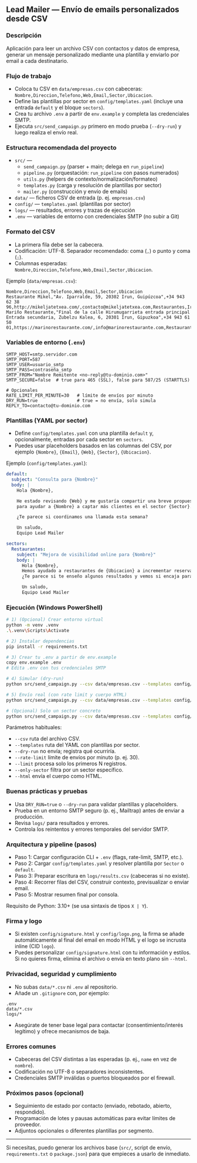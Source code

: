 ## Lead Mailer — Envío de emails personalizados desde CSV

### Descripción
Aplicación para leer un archivo CSV con contactos y datos de empresa, generar un mensaje personalizado mediante una plantilla y enviarlo por email a cada destinatario.

### Flujo de trabajo
- Coloca tu CSV en `data/empresas.csv` con cabeceras: `Nombre,Direccion,Telefono,Web,Email,Sector,Ubicacion`.
- Define las plantillas por sector en `config/templates.yaml` (incluye una entrada `default` y el bloque `sectors`).
- Crea tu archivo `.env` a partir de `env.example` y completa las credenciales SMTP.
- Ejecuta `src/send_campaign.py` primero en modo prueba (`--dry-run`) y luego realiza el envío real.

### Estructura recomendada del proyecto
- `src/` —
  - `send_campaign.py` (parser + main; delega en `run_pipeline`)
  - `pipeline.py` (orquestación: `run_pipeline` con pasos numerados)
  - `utils.py` (helpers de contexto/normalización/formateo)
  - `templates.py` (carga y resolución de plantillas por sector)
  - `mailer.py` (construcción y envío de emails)
- `data/` — ficheros CSV de entrada (p. ej. `empresas.csv`)
- `config/` — `templates.yaml` (plantillas por sector)
- `logs/` — resultados, errores y trazas de ejecución
- `.env` — variables de entorno con credenciales SMTP (no subir a Git)

### Formato del CSV
- La primera fila debe ser la cabecera.
- Codificación: UTF-8. Separador recomendado: coma (`,`) o punto y coma (`;`).
- Columnas esperadas: `Nombre,Direccion,Telefono,Web,Email,Sector,Ubicacion`.

Ejemplo (`data/empresas.csv`):
```csv
Nombre,Direccion,Telefono,Web,Email,Sector,Ubicacion
Restaurante Mikel,"Av. Iparralde, 59, 20302 Irun, Guipúzcoa",+34 943 62 38 96,http://mikeljatetxea.com/,contacto@mikeljatetxea.com,Restaurantes,Irun
Mariño Restaurante,"Final de la calle Hirumugarrieta entrada principal Entrada secundaria, Zubelzu Kalea, 6, 20301 Irun, Gipuzkoa",+34 943 61 50 01,https://marinorestaurante.com/,info@marinorestaurante.com,Restaurantes,Irun
```

### Variables de entorno (`.env`)
```env
SMTP_HOST=smtp.servidor.com
SMTP_PORT=587
SMTP_USER=usuario_smtp
SMTP_PASS=contraseña_smtp
SMTP_FROM="Nombre Remitente <no-reply@tu-dominio.com>"
SMTP_SECURE=false  # true para 465 (SSL), false para 587/25 (STARTTLS)

# Opcionales
RATE_LIMIT_PER_MINUTE=30   # límite de envíos por minuto
DRY_RUN=true               # true = no envía, solo simula
REPLY_TO=contacto@tu-dominio.com
```

### Plantillas (YAML por sector)
- Define `config/templates.yaml` con una plantilla `default` y, opcionalmente, entradas por cada sector en `sectors`.
- Puedes usar placeholders basados en las columnas del CSV, por ejemplo `{Nombre}`, `{Email}`, `{Web}`, `{Sector}`, `{Ubicacion}`.

Ejemplo (`config/templates.yaml`):
```yaml
default:
  subject: "Consulta para {Nombre}"
  body: |
    Hola {Nombre},

    He estado revisando {Web} y me gustaría compartir una breve propuesta
    para ayudar a {Nombre} a captar más clientes en el sector {Sector}.

    ¿Te parece si coordinamos una llamada esta semana?

    Un saludo,
    Equipo Lead Mailer

sectors:
  Restaurantes:
    subject: "Mejora de visibilidad online para {Nombre}"
    body: |
      Hola {Nombre},
      Hemos ayudado a restaurantes de {Ubicacion} a incrementar reservas.
      ¿Te parece si te enseño algunos resultados y vemos si encaja para {Nombre}?

      Un saludo,
      Equipo Lead Mailer
```

### Ejecución (Windows PowerShell)
```bash
# 1) (Opcional) Crear entorno virtual
python -m venv .venv
.\.venv\Scripts\Activate

# 2) Instalar dependencias
pip install -r requirements.txt

# 3) Crear tu .env a partir de env.example
copy env.example .env
# Edita .env con tus credenciales SMTP

# 4) Simular (dry-run)
python src/send_campaign.py --csv data/empresas.csv --templates config/templates.yaml --dry-run --limit 3

# 5) Envío real (con rate limit y cuerpo HTML)
python src/send_campaign.py --csv data/empresas.csv --templates config/templates.yaml --rate-limit 30 --html

# (Opcional) Solo un sector concreto
python src/send_campaign.py --csv data/empresas.csv --templates config/templates.yaml --only-sector Restaurantes --dry-run
```

Parámetros habituales:
- `--csv` ruta del archivo CSV.
- `--templates` ruta del YAML con plantillas por sector.
- `--dry-run` no envía; registra qué ocurriría.
- `--rate-limit` límite de envíos por minuto (p. ej. 30).
- `--limit` procesa solo los primeros N registros.
- `--only-sector` filtra por un sector específico.
- `--html` envía el cuerpo como HTML.

### Buenas prácticas y pruebas
- Usa `DRY_RUN=true` o `--dry-run` para validar plantillas y placeholders.
- Prueba en un entorno SMTP seguro (p. ej., Mailtrap) antes de enviar a producción.
- Revisa `logs/` para resultados y errores.
- Controla los reintentos y errores temporales del servidor SMTP.

### Arquitectura y pipeline (pasos)
- Paso 1: Cargar configuración CLI + `.env` (flags, rate-limit, SMTP, etc.).
- Paso 2: Cargar `config/templates.yaml` y resolver plantilla por `Sector` o `default`.
- Paso 3: Preparar escritura en `logs/results.csv` (cabeceras si no existe).
- Paso 4: Recorrer filas del CSV, construir contexto, previsualizar o enviar email.
- Paso 5: Mostrar resumen final por consola.

Requisito de Python: 3.10+ (se usa sintaxis de tipos `X | Y`).

### Firma y logo
- Si existen `config/signature.html` y `config/logo.png`, la firma se añade automáticamente al final del email en modo HTML y el logo se incrusta inline (CID `logo`).
- Puedes personalizar `config/signature.html` con tu información y estilos. Si no quieres firma, elimina el archivo o envía en texto plano sin `--html`.

### Privacidad, seguridad y cumplimiento
- No subas `data/*.csv` ni `.env` al repositorio.
- Añade un `.gitignore` con, por ejemplo:
```gitignore
.env
data/*.csv
logs/*
```
- Asegúrate de tener base legal para contactar (consentimiento/interés legítimo) y ofrece mecanismos de baja.

### Errores comunes
- Cabeceras del CSV distintas a las esperadas (p. ej., `name` en vez de `nombre`).
- Codificación no UTF-8 o separadores inconsistentes.
- Credenciales SMTP inválidas o puertos bloqueados por el firewall.

### Próximos pasos (opcional)
- Seguimiento de estado por contacto (enviado, rebotado, abierto, respondido).
- Programación de lotes y pausas automáticas para evitar límites de proveedor.
- Adjuntos opcionales o diferentes plantillas por segmento.

---
Si necesitas, puedo generar los archivos base (`src/`, script de envío, `requirements.txt` o `package.json`) para que empieces a usarlo de inmediato.



